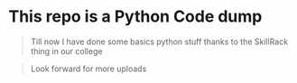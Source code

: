# This repo is a Python Code dump

> Till now I have done some basics python stuff thanks to the SkillRack thing in our college

> Look forward for more uploads

